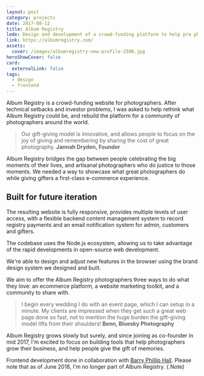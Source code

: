 ```yaml
---
layout: post
category: projects
date: 2017-08-12
title: Album Registry
lede: Design and development of a crowd-funding platform to help pro photographers grow their business.
link: https://albumregistry.com/
assets:
  cover: /images/albumregistry-new-profile-2500.jpg
heroShowCover: false
card:
  externalLink: false
tags: 
  - design
  - frontend
---
```


Album Registry is a crowd-funding website for photographers. After technical setbacks and investor problems, I was asked to help rethink what Album Registry could be, and rebuild the platform for a community of photographers around the world.

> Our gift-giving model is innovative, and allows people to focus on the joy of giving and remembering by sharing the cost of great photography. **Jannah Dryden, Founder**

<Media frame ratio="1/1" image="/images/albumregistry-new-profile-2500.jpg"/>

Album Registry bridges the gap between people celebrating the big moments of their lives, and artisanal photographers who do justice to those moments. We needed a way to showcase what great photographers do while giving gifters a first-class e-commerce experience.

<MediaVideo frame src="287000708" ratio="1/1"/>

## Built for future iteration

The resulting website is fully responsive, provides multiple levels of user access, with a flexible backend content management system to record registry payments and an email notification system for admin, customers and gifters.

The codebase uses the Node.js ecosystem, allowing us to take advantage of the rapid developments in open-source web development.

We're able to design and adjust new features in the browser using the brand design system we designed and built.

<Media ratio="1288/2880" image="/images/albumregistry-mobile-screens-lg-dark.png" />

We aim to offer the Album Registry photographers three ways to do what they love: an ecommerce platform, a website marketing toolkit, and a community to share with.

> I begin every wedding I do with an event page, which I can setup in a minute. My clients are impressed when they get such a great web page done so fast, not to mention the huge burden the gift-giving model lifts from their shoulders! **Benn, Bluesky Photography**

<!-- <Media image="/images/albumregistry-moment.jpg" /> -->

Album Registry grows slowly but surely, and since joining as co-founder in mid 2017, I'm excited to focus on building tools that help photographers grow their business, and help people give the gift of memories.

Frontend development done in collaboration with [Barry Phillip Hall](https://github.com/BarryPH). Please note that as of June 2018, I'm no longer part of Album Registry. {.Note}

<PostButton link="https://albumregistry.com" label="Visit Album Registry" />

<script>
import Media from "../../src/components/Media";
import MediaVideo from "../../src/components/MediaVideo";
import PostButton from "../../src/components/PostButton";
export default {
  components: {
    Media,
    MediaVideo,
    PostButton
  }
}
</script>
